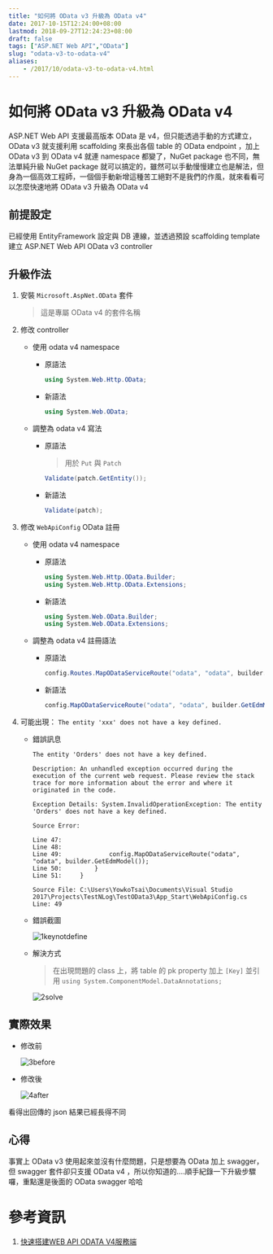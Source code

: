 ```yaml
---
title: "如何將 OData v3 升級為 OData v4"
date: 2017-10-15T12:24:00+08:00
lastmod: 2018-09-27T12:24:23+08:00
draft: false
tags: ["ASP.NET Web API","OData"]
slug: "odata-v3-to-odata-v4"
aliases:
    - /2017/10/odata-v3-to-odata-v4.html
---
```

# 如何將 OData v3 升級為 OData v4
ASP.NET Web API 支援最高版本 OData 是 v4，但只能透過手動的方式建立，OData v3 就支援利用 scaffolding 來長出各個 table 的 OData endpoint ，加上 OData v3 到 OData v4 就連 namespace 都變了，NuGet package 也不同，無法單純升級 NuGet package 就可以搞定的，雖然可以手動慢慢建立也是解法，但身為一個高效工程師，一個個手動新增這種苦工絕對不是我們的作風，就來看看可以怎麼快速地將 OData v3 升級為 OData v4

## 前提設定

已經使用 EntityFramework 設定與 DB 連線，並透過預設 scaffolding template 建立 ASP.NET Web API OData v3 controller

## 升級作法

1.  安裝 `Microsoft.AspNet.OData` 套件

    > 這是專屬 OData v4 的套件名稱

2.  修改 controller
    *   使用 odata v4 namespace
        *   原語法

            ```cs
            using System.Web.Http.OData;
            ```

        *   新語法

            ```cs
            using System.Web.OData;
            ```
    *   調整為 odata v4 寫法
        *   原語法

            > 用於 `Put` 與 `Patch`

            ```cs
            Validate(patch.GetEntity());
            ```

        *   新語法

            ```cs
            Validate(patch);
            ```

3.  修改 `WebApiConfig` OData 註冊
    *   使用 odata v4 namespace
        *   原語法

            ```cs
            using System.Web.Http.OData.Builder;
            using System.Web.Http.OData.Extensions;
            ```

        *   新語法

            ```cs
            using System.Web.OData.Builder;
            using System.Web.OData.Extensions;
            ```

    *   調整為 odata v4 註冊語法
        *   原語法

            ```cs
            config.Routes.MapODataServiceRoute("odata", "odata", builder.GetEdmModel());
            ```

        *   新語法

            ```cs
            config.MapODataServiceRoute("odata", "odata", builder.GetEdmModel());
            ```

4.  可能出現：  `The entity 'xxx' does not have a key defined.`
    *   錯誤訊息

        ```
        The entity 'Orders' does not have a key defined.
        
        Description: An unhandled exception occurred during the execution of the current web request. Please review the stack trace for more information about the error and where it originated in the code. 
        
        Exception Details: System.InvalidOperationException: The entity 'Orders' does not have a key defined.
        
        Source Error: 
            
        Line 47: 
        Line 48:             
        Line 49:             config.MapODataServiceRoute("odata", "odata", builder.GetEdmModel());
        Line 50:         }
        Line 51:     }
        
        Source File: C:\Users\YowkoTsai\Documents\Visual Studio 2017\Projects\TestNLog\TestOData3\App_Start\WebApiConfig.cs    Line: 49
        ```

    *   錯誤截圖

        ![1keynotdefine](https://user-images.githubusercontent.com/3851540/31581624-cd165282-b1a2-11e7-87ee-941ef068b8de.png)

    *   解決方式

        > 在出現問題的 class 上，將 table 的 pk property 加上 `[Key]` 並引用 `using System.ComponentModel.DataAnnotations;`

        ![2solve](https://user-images.githubusercontent.com/3851540/31581625-cd3f7fe0-b1a2-11e7-80bc-d8bec6456e57.png)

## 實際效果

*   修改前

    ![3before](https://user-images.githubusercontent.com/3851540/31581626-cd69807e-b1a2-11e7-96f1-7504aadd792b.png)

*   修改後

    ![4after](https://user-images.githubusercontent.com/3851540/31581627-cd915ee6-b1a2-11e7-935c-b4770f346d52.png)

看得出回傳的 json 結果已經長得不同

## 心得

事實上 OData v3 使用起來並沒有什麼問題，只是想要為 OData 加上 swagger，但 swagger 套件卻只支援 OData v4 ，所以你知道的....順手紀錄一下升級步驟囉，重點還是後面的 OData swagger 哈哈

# 參考資訊

1.  [快速搭建WEB API ODATA V4服務端](http://www.debugrun.com/a/vjJZcsL.html)
